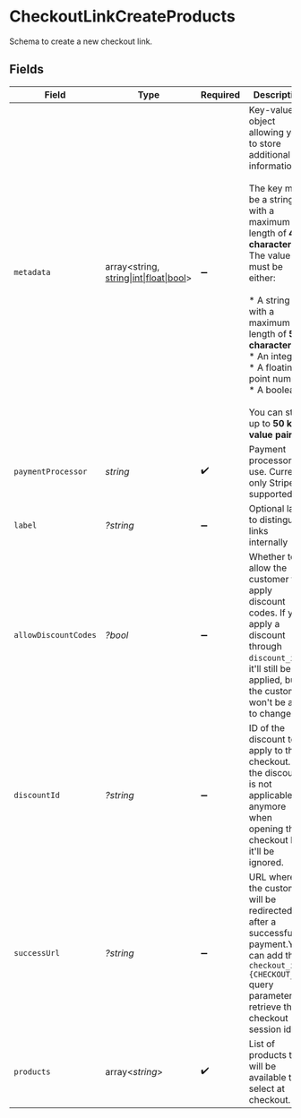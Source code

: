 # CheckoutLinkCreateProducts

Schema to create a new checkout link.


## Fields

| Field                                                                                                                                                                                                                                                                                                                  | Type                                                                                                                                                                                                                                                                                                                   | Required                                                                                                                                                                                                                                                                                                               | Description                                                                                                                                                                                                                                                                                                            |
| ---------------------------------------------------------------------------------------------------------------------------------------------------------------------------------------------------------------------------------------------------------------------------------------------------------------------- | ---------------------------------------------------------------------------------------------------------------------------------------------------------------------------------------------------------------------------------------------------------------------------------------------------------------------- | ---------------------------------------------------------------------------------------------------------------------------------------------------------------------------------------------------------------------------------------------------------------------------------------------------------------------- | ---------------------------------------------------------------------------------------------------------------------------------------------------------------------------------------------------------------------------------------------------------------------------------------------------------------------- |
| `metadata`                                                                                                                                                                                                                                                                                                             | array<string, [string\|int\|float\|bool](../../Models/Components/CheckoutLinkCreateProductsMetadata.md)>                                                                                                                                                                                                               | :heavy_minus_sign:                                                                                                                                                                                                                                                                                                     | Key-value object allowing you to store additional information.<br/><br/>The key must be a string with a maximum length of **40 characters**.<br/>The value must be either:<br/><br/>* A string with a maximum length of **500 characters**<br/>* An integer<br/>* A floating-point number<br/>* A boolean<br/><br/>You can store up to **50 key-value pairs**. |
| `paymentProcessor`                                                                                                                                                                                                                                                                                                     | *string*                                                                                                                                                                                                                                                                                                               | :heavy_check_mark:                                                                                                                                                                                                                                                                                                     | Payment processor to use. Currently only Stripe is supported.                                                                                                                                                                                                                                                          |
| `label`                                                                                                                                                                                                                                                                                                                | *?string*                                                                                                                                                                                                                                                                                                              | :heavy_minus_sign:                                                                                                                                                                                                                                                                                                     | Optional label to distinguish links internally                                                                                                                                                                                                                                                                         |
| `allowDiscountCodes`                                                                                                                                                                                                                                                                                                   | *?bool*                                                                                                                                                                                                                                                                                                                | :heavy_minus_sign:                                                                                                                                                                                                                                                                                                     | Whether to allow the customer to apply discount codes. If you apply a discount through `discount_id`, it'll still be applied, but the customer won't be able to change it.                                                                                                                                             |
| `discountId`                                                                                                                                                                                                                                                                                                           | *?string*                                                                                                                                                                                                                                                                                                              | :heavy_minus_sign:                                                                                                                                                                                                                                                                                                     | ID of the discount to apply to the checkout. If the discount is not applicable anymore when opening the checkout link, it'll be ignored.                                                                                                                                                                               |
| `successUrl`                                                                                                                                                                                                                                                                                                           | *?string*                                                                                                                                                                                                                                                                                                              | :heavy_minus_sign:                                                                                                                                                                                                                                                                                                     | URL where the customer will be redirected after a successful payment.You can add the `checkout_id={CHECKOUT_ID}` query parameter to retrieve the checkout session id.                                                                                                                                                  |
| `products`                                                                                                                                                                                                                                                                                                             | array<*string*>                                                                                                                                                                                                                                                                                                        | :heavy_check_mark:                                                                                                                                                                                                                                                                                                     | List of products that will be available to select at checkout.                                                                                                                                                                                                                                                         |